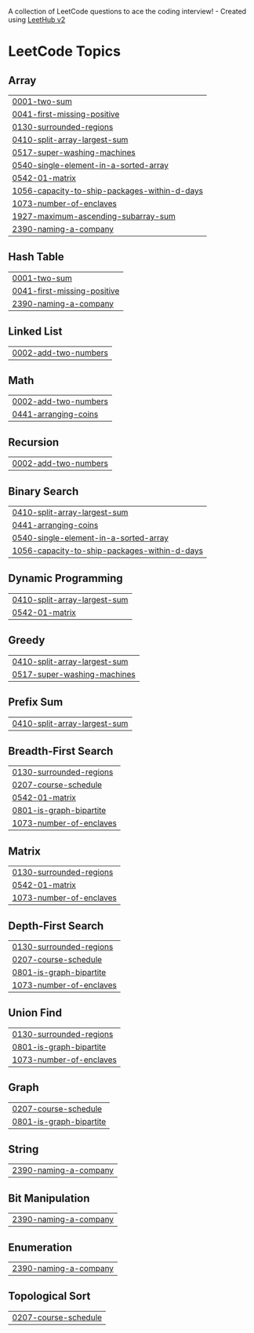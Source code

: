 A collection of LeetCode questions to ace the coding interview! - Created using [LeetHub v2](https://github.com/arunbhardwaj/LeetHub-2.0)
<!---LeetCode Topics Start-->
# LeetCode Topics
## Array
|  |
| ------- |
| [0001-two-sum](https://github.com/thakurrr-77/leetcode/tree/master/0001-two-sum) |
| [0041-first-missing-positive](https://github.com/thakurrr-77/leetcode/tree/master/0041-first-missing-positive) |
| [0130-surrounded-regions](https://github.com/thakurrr-77/leetcode/tree/master/0130-surrounded-regions) |
| [0410-split-array-largest-sum](https://github.com/thakurrr-77/leetcode/tree/master/0410-split-array-largest-sum) |
| [0517-super-washing-machines](https://github.com/thakurrr-77/leetcode/tree/master/0517-super-washing-machines) |
| [0540-single-element-in-a-sorted-array](https://github.com/thakurrr-77/leetcode/tree/master/0540-single-element-in-a-sorted-array) |
| [0542-01-matrix](https://github.com/thakurrr-77/leetcode/tree/master/0542-01-matrix) |
| [1056-capacity-to-ship-packages-within-d-days](https://github.com/thakurrr-77/leetcode/tree/master/1056-capacity-to-ship-packages-within-d-days) |
| [1073-number-of-enclaves](https://github.com/thakurrr-77/leetcode/tree/master/1073-number-of-enclaves) |
| [1927-maximum-ascending-subarray-sum](https://github.com/thakurrr-77/leetcode/tree/master/1927-maximum-ascending-subarray-sum) |
| [2390-naming-a-company](https://github.com/thakurrr-77/leetcode/tree/master/2390-naming-a-company) |
## Hash Table
|  |
| ------- |
| [0001-two-sum](https://github.com/thakurrr-77/leetcode/tree/master/0001-two-sum) |
| [0041-first-missing-positive](https://github.com/thakurrr-77/leetcode/tree/master/0041-first-missing-positive) |
| [2390-naming-a-company](https://github.com/thakurrr-77/leetcode/tree/master/2390-naming-a-company) |
## Linked List
|  |
| ------- |
| [0002-add-two-numbers](https://github.com/thakurrr-77/leetcode/tree/master/0002-add-two-numbers) |
## Math
|  |
| ------- |
| [0002-add-two-numbers](https://github.com/thakurrr-77/leetcode/tree/master/0002-add-two-numbers) |
| [0441-arranging-coins](https://github.com/thakurrr-77/leetcode/tree/master/0441-arranging-coins) |
## Recursion
|  |
| ------- |
| [0002-add-two-numbers](https://github.com/thakurrr-77/leetcode/tree/master/0002-add-two-numbers) |
## Binary Search
|  |
| ------- |
| [0410-split-array-largest-sum](https://github.com/thakurrr-77/leetcode/tree/master/0410-split-array-largest-sum) |
| [0441-arranging-coins](https://github.com/thakurrr-77/leetcode/tree/master/0441-arranging-coins) |
| [0540-single-element-in-a-sorted-array](https://github.com/thakurrr-77/leetcode/tree/master/0540-single-element-in-a-sorted-array) |
| [1056-capacity-to-ship-packages-within-d-days](https://github.com/thakurrr-77/leetcode/tree/master/1056-capacity-to-ship-packages-within-d-days) |
## Dynamic Programming
|  |
| ------- |
| [0410-split-array-largest-sum](https://github.com/thakurrr-77/leetcode/tree/master/0410-split-array-largest-sum) |
| [0542-01-matrix](https://github.com/thakurrr-77/leetcode/tree/master/0542-01-matrix) |
## Greedy
|  |
| ------- |
| [0410-split-array-largest-sum](https://github.com/thakurrr-77/leetcode/tree/master/0410-split-array-largest-sum) |
| [0517-super-washing-machines](https://github.com/thakurrr-77/leetcode/tree/master/0517-super-washing-machines) |
## Prefix Sum
|  |
| ------- |
| [0410-split-array-largest-sum](https://github.com/thakurrr-77/leetcode/tree/master/0410-split-array-largest-sum) |
## Breadth-First Search
|  |
| ------- |
| [0130-surrounded-regions](https://github.com/thakurrr-77/leetcode/tree/master/0130-surrounded-regions) |
| [0207-course-schedule](https://github.com/thakurrr-77/leetcode/tree/master/0207-course-schedule) |
| [0542-01-matrix](https://github.com/thakurrr-77/leetcode/tree/master/0542-01-matrix) |
| [0801-is-graph-bipartite](https://github.com/thakurrr-77/leetcode/tree/master/0801-is-graph-bipartite) |
| [1073-number-of-enclaves](https://github.com/thakurrr-77/leetcode/tree/master/1073-number-of-enclaves) |
## Matrix
|  |
| ------- |
| [0130-surrounded-regions](https://github.com/thakurrr-77/leetcode/tree/master/0130-surrounded-regions) |
| [0542-01-matrix](https://github.com/thakurrr-77/leetcode/tree/master/0542-01-matrix) |
| [1073-number-of-enclaves](https://github.com/thakurrr-77/leetcode/tree/master/1073-number-of-enclaves) |
## Depth-First Search
|  |
| ------- |
| [0130-surrounded-regions](https://github.com/thakurrr-77/leetcode/tree/master/0130-surrounded-regions) |
| [0207-course-schedule](https://github.com/thakurrr-77/leetcode/tree/master/0207-course-schedule) |
| [0801-is-graph-bipartite](https://github.com/thakurrr-77/leetcode/tree/master/0801-is-graph-bipartite) |
| [1073-number-of-enclaves](https://github.com/thakurrr-77/leetcode/tree/master/1073-number-of-enclaves) |
## Union Find
|  |
| ------- |
| [0130-surrounded-regions](https://github.com/thakurrr-77/leetcode/tree/master/0130-surrounded-regions) |
| [0801-is-graph-bipartite](https://github.com/thakurrr-77/leetcode/tree/master/0801-is-graph-bipartite) |
| [1073-number-of-enclaves](https://github.com/thakurrr-77/leetcode/tree/master/1073-number-of-enclaves) |
## Graph
|  |
| ------- |
| [0207-course-schedule](https://github.com/thakurrr-77/leetcode/tree/master/0207-course-schedule) |
| [0801-is-graph-bipartite](https://github.com/thakurrr-77/leetcode/tree/master/0801-is-graph-bipartite) |
## String
|  |
| ------- |
| [2390-naming-a-company](https://github.com/thakurrr-77/leetcode/tree/master/2390-naming-a-company) |
## Bit Manipulation
|  |
| ------- |
| [2390-naming-a-company](https://github.com/thakurrr-77/leetcode/tree/master/2390-naming-a-company) |
## Enumeration
|  |
| ------- |
| [2390-naming-a-company](https://github.com/thakurrr-77/leetcode/tree/master/2390-naming-a-company) |
## Topological Sort
|  |
| ------- |
| [0207-course-schedule](https://github.com/thakurrr-77/leetcode/tree/master/0207-course-schedule) |
<!---LeetCode Topics End-->
